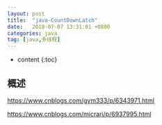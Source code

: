 ```yaml
---
layout: post
title:  "java-CountDownLatch"
date:   2018-07-07 13:31:01 +0800
categories: java
tag: [java,多线程]
---
```


* content
{:toc}

## 概述    


https://www.cnblogs.com/gym333/p/6343971.html

https://www.cnblogs.com/micrari/p/6937995.html